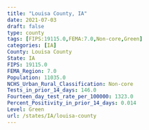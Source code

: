 ```yaml
---
title: "Louisa County, IA"
date: 2021-07-03
draft: false
type: county
tags: [FIPS:19115.0,FEMA:7.0,Non-core,Green]
categories: [IA]
County: Louisa County
State: IA
FIPS: 19115.0
FEMA_Region: 7.0
Population: 11035.0
NCHS_Urban_Rural_Classification: Non-core
Tests_in_prior_14_days: 146.0
Fourteen_day_test_rate_per_100000: 1323.0
Percent_Positivity_in_prior_14_days: 0.014
Level: Green
url: /states/IA/louisa-county
---
```




